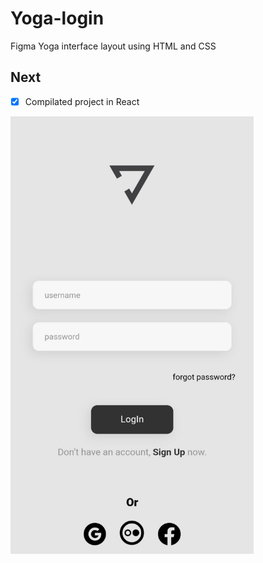 # Yoga-login
Figma Yoga interface layout using HTML and CSS

## Next
- [X] Compilated project in React

<img src="img.jpeg" height="700px" wwidth="600px">
